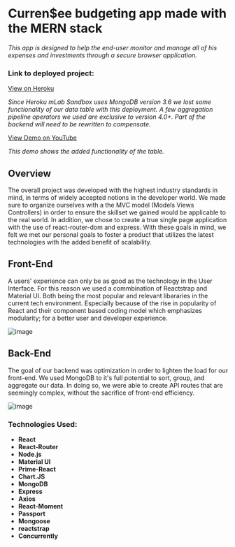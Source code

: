 # Curren$ee budgeting app made with the MERN stack

*This app is designed to help the end-user monitor and manage all of his expenses and investments through a secure browser application.*

### Link to deployed project: 

[View on Heroku](https://pacific-ridge-46060.herokuapp.com/)

*Since Heroku mLab Sandbox uses MongoDB version 3.6 we lost some functionality of our data table with this deployment. A few aggregation pipeline operators we used are exclusive to version 4.0+. Part of the backend will need to be rewritten to compensate.*

[View Demo on YouTube](https://youtu.be/FkLv9twceOU)

*This demo shows the added functionality of the table.*

## Overview
The overall project was developed with the highest industry standards in mind, in terms of widely accepted notions in the developer world. We made sure to organize ourselves with a the MVC model (Models Views Controllers) in order to ensure the skillset we gained would be applicable to the real world. In addition, we chose to create a true single page application with the use of react-router-dom and express. With these goals in mind, we felt we met our personal goals to foster a product that utilizes the latest technologies with the added benefit of scalability.

## Front-End
A users' experience can only be as good as the technology in the User Interface. For this reason we used a commbination of Reactstrap and Material UI. Both being the most popular and relevant libararies in the current tech environment. Especially because of the rise in popularity of React and their component based coding model which emphasizes modularity; for a better user and developer experience.

![image](https://user-images.githubusercontent.com/42519030/49109709-68db1700-f259-11e8-8770-27a48af21584.png)

## Back-End
The goal of our backend was optimization in order to lighten the load for our front-end. We used MongoDB to it's full potential to sort, group, and aggregate our data. In doing so, we were able to create API routes that are seemingly complex, without the sacrifice of front-end efficiency.

![image](https://user-images.githubusercontent.com/11838797/49107896-da649680-f254-11e8-936d-b10adc2ce442.png)

### Technologies Used: 
* **React**
* **React-Router**
* **Node.js**
* **Material UI** 
* **Prime-React** 
* **Chart.JS**
* **MongoDB**
* **Express**
* **Axios**
* **React-Moment**
* **Passport**
* **Mongoose**
* **reactstrap**
* **Concurrently**